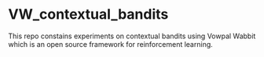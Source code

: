 # VW_contextual_bandits

This repo constains experiments on contextual bandits using Vowpal Wabbit which is an open source framework for reinforcement learning.
